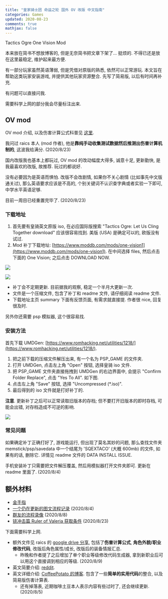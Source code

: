 ```yaml
---
title: "皇家骑士团 命运之轮 国外 OV 改版 中文指南"
categories: Games
updated: 2020-08-23
comments: true
mathjax: false
---
```


Tactics Ogre One Vision Mod

本来放在简书不想放博客的, 但是无奈简书把文章下架了... 挺烦的. 不得已还是放在这里最稳定, 维护起来最方便.

有一部分玩家虽然英语薄弱, 但是凭借对原版的熟悉, 依然可以正常游玩. 本文旨在帮助这类玩家安装游戏, 并提供其他玩家资源整合. 先写了简易版, 以后有时间再补充. 

有问题可以直接问我.

<!-- more -->

需要科学上网的部分我会尽量标注出来.

## OV mod

OV mod 介绍, 以及伤害计算公式科普见 [这里](https://tieba.baidu.com/p/6164004501?see_lz=1). 

我问过 raics 本人 (mod 作者), 他是**靠纯手动收集测试数据然后推测出伤害计算机制的**, 这波我给满分. (2020/8/23)

国内改版我也基本上都玩过, OV mod 的改动幅度大得多, 诚意十足, 更新勤快, 是我最喜欢的改版, 故推荐. 玩过的都说好. 

没有必要因为是英语而惧怕. 改版不会改剧情, 如果你不关心剧情 (比如事先中文版通关过), 那么英语要求应该是不高的, 个别关键词不认识查字典或者实验一下即可, 中学水平英语足够.

目前一周目已经重置完毕了. (2020/8/23)

### 下载地址

1. 首先要有皇骑英文原版 iso, 在必应国际版搜索 "Tactics Ogre: Let Us Cling Together download" 应该很容易找到. 美版 (USA) 是确定可以的, 欧版没有试过.
2. Mod 补丁下载地址: [https://www.moddb.com/mods/one-vision1](https://www.moddb.com/mods/one-vision1). 在中间选择 files, 然后点击下面的 One Vision; 之后点击 DOWNLOAD NOW.

![](https://shiina18.github.io/assets/posts/images/20200823143934164_30557.png)

![](https://shiina18.github.io/assets/posts/images/20200823143946427_24721.png)

- 补丁会不定期更新. 目前据我的观察, 稳定一个半月大更新一次.
- 文件是一个压缩文件, 包含了补丁和 readme 文件, 请仔细阅读 readme 文件. 
- 下载地址主页 summary 下面有反馈页面, 有需求就直接提. 作者很 nice, 回复很及时.

另外你还需要 psp 模拟器, 这个很容易找.

### 安装方法

首先下载 UMDGen: [https://www.romhacking.net/utilities/1218/](https://www.romhacking.net/utilities/1218/).

1. 把之前下载的压缩文件解压出来, 有一个名为 PSP_GAME 的文件夹.
2. 打开 UMDGen, 点击左上角 "Open" 按钮, 选择皇骑 iso 文件.
3. 把 PSP_GAME 文件夹直接拖拽到 UMDGen 的右边界面中, 会提示 "Confirm Folder Replace", 点击 "Yes To All". 如下图.
4. 点击左上角 "Save" 按钮, 选择 "Uncompressed (*.iso)".
5. 最后得到的 iso 文件就是打好补丁的.

**注意**. 更新补丁之后可以正常读取旧版本的存档; 但不要打开旧版本的即时存档, 可能会出错, 对存档造成不可逆的影响.

![](https://shiina18.github.io/assets/posts/images/20200823144451449_4622.png)

### 常见问题

如果确定补丁正确打好了, 游戏能运行, 但出现了莫名其妙的问题, 那么查找文件夹 memstick/psp/savedata 中一个结尾为 'SQEXTACO' (大概 600mb) 的文件, 如果有的话, 删除它. 详情见 readme 文件的 DATA INSTALL ISSUE.

手机安装补丁只需要把文件解压覆盖, 然后用模拟器打开文件夹即可. 更新在 readme 里面了. (2020/8/4)

## 额外材料

- [金手指](https://www.jianshu.com/p/874b061717d4)
- [一个仍在更新的图文流程记录](https://shiina18.github.io/games/2020/07/17/game-log-for-to-ov-mod/) (2020/8/4)
- [群友的流程录像](https://space.bilibili.com/507675023?spm_id_from=333.788.b_765f7570696e666f.2) (2020/8/8)
- [铳冲击篇 Ruler of Valeria 获取条件](https://tieba.baidu.com/p/6900333885) (2020/8/23)

下面需要科学上网.

- 额外文件见 raics 的 [google drive 分享](https://drive.google.com/drive/folders/1T7TupkvrKhnH0HtmU2O_-csqQuYQrjHf), 包括了**伤害计算公式**, **角色外貌/职业修改代码**, 改版后角色属性/成长, 改版后的装备情报汇总.
    - 昨晚和作者提了之后增加了单个职业等级修改代码生成器, 拿到新职业后可以用这个直接调到相应的等级. (2020/8/9)
- 英文简要介绍: [reddit](https://www.reddit.com/r/Tactics_Ogre/comments/8ghb0v/one_vision_mod_whats_new/). 
- 英文详细介绍: [CoffeePotato 的博客](https://nichegamescom.wordpress.com/2018/10/02/one-vision-the-guide/). 包含了一些**简单的实用代码**的整合, 以及简易版伤害计算表.
    - 还有掉落表, 近期咖啡土豆本人表示内容有些过时了, 还会继续更新. (2020/8/5)
